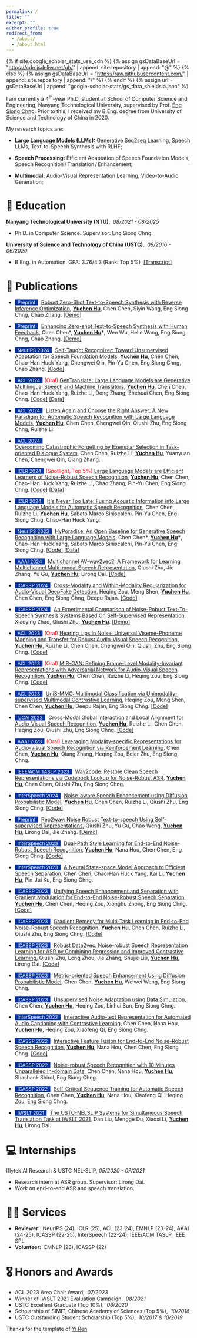 ```yaml
---
permalink: /
title: ""
excerpt: ""
author_profile: true
redirect_from: 
  - /about/
  - /about.html
---
```


{% if site.google_scholar_stats_use_cdn %}
{% assign gsDataBaseUrl = "https://cdn.jsdelivr.net/gh/" | append: site.repository | append: "@" %}
{% else %}
{% assign gsDataBaseUrl = "https://raw.githubusercontent.com/" | append: site.repository | append: "/" %}
{% endif %}
{% assign url = gsDataBaseUrl | append: "google-scholar-stats/gs_data_shieldsio.json" %}

<span class='anchor' id='about-me'></span>

I am currently a 4<sup>th</sup>-year Ph.D. student at School of Computer Science and Engineering, Nanyang Technological University, supervised by Prof. [Eng Siong Chng](https://scholar.google.com/citations?hl=en&user=FJodrCcAAAAJ). 
Prior to this, I received my B.Eng. degree from University of Science and Technology of China in 2020.

My research topics are:

- **Large Language Models (LLMs):** Generative Seq2seq Learning, Speech LLMs, Text-to-Speech Synthesis with RLHF;

- **Speech Processing:** Efficient Adaptation of Speech Foundation Models, Speech Recognition&thinsp;/&thinsp;Translation&thinsp;/&thinsp;Enhancement;

- **Multimodal:** Audio-Visual Representation Learning, Video-to-Audio Generation;

# 📖 Education
**Nanyang Technological University (NTU)**,&nbsp; *08/2021 - 08/2025*

* Ph.D. in Computer Science. Supervisor: Eng Siong Chng.

**University of Science and Technology of China (USTC)**,&nbsp; *09/2016 - 06/2020*

* B.Eng. in Automation. GPA: 3.76/4.3 (Rank: Top 5%)&nbsp; [[Transcript]](https://yuchen005.github.io/files/transcript_en_zh.pdf)

# 📝 Publications 

- <span style="display:inline-block; background-color:#00369F; color:#fff; padding:0px 7px; margin-right:5px; font-size:13px;">Preprint</span> [Robust Zero-Shot Text-to-Speech Synthesis with Reverse Inference Optimization](https://arxiv.org/pdf/2407.02243), **<u>Yuchen Hu</u>**, Chen Chen, Siyin Wang, Eng Siong Chng, Chao Zhang. [[Demo]](https://yuchen005.github.io/RIO-TTS-demos/)

- <span style="display:inline-block; background-color:#00369F; color:#fff; padding:0px 7px; margin-right:5px; font-size:13px;">Preprint</span> [Enhancing Zero-shot Text-to-Speech Synthesis with Human Feedback](https://arxiv.org/pdf/2406.00654), Chen Chen\*, **<u>Yuchen Hu</u>\***, Wen Wu, Helin Wang, Eng Siong Chng, Chao Zhang. [[Demo]](https://yuchen005.github.io/UNO-TTS-demos/)

- <span style="display:inline-block; background-color:#00369F; color:#fff; padding:0px 7px; margin-right:5px; font-size:13px;">NeurIPS 2024</span> [Self-Taught Recognizer: Toward Unsupervised Adaptation for Speech Foundation Models](https://arxiv.org/pdf/2405.14161), **<u>Yuchen Hu</u>**, Chen Chen, Chao-Han Huck Yang, Chengwei Qin, Pin-Yu Chen, Eng Siong Chng, Chao Zhang. [[Code]](https://github.com/YUCHEN005/STAR-Adapt)

- <span style="display:inline-block; background-color:#00369F; color:#fff; padding:0px 7px; margin-right:5px; font-size:13px;">ACL 2024</span><span style="color:red">(Oral)</span> [GenTranslate: Large Language Models are Generative Multilingual Speech and Machine Translators](https://aclanthology.org/2024.acl-long.5.pdf), **<u>Yuchen Hu</u>**, Chen Chen, Chao-Han Huck Yang, Ruizhe Li, Dong Zhang, Zhehuai Chen, Eng Siong Chng. [[Code]](https://github.com/YUCHEN005/GenTranslate) [[Data]](https://huggingface.co/datasets/PeacefulData/HypoTranslate)

- <span style="display:inline-block; background-color:#00369F; color:#fff; padding:0px 7px; margin-right:5px; font-size:13px;">ACL 2024</span> [Listen Again and Choose the Right Answer: A New Paradigm for Automatic Speech Recognition with Large Language Models](https://aclanthology.org/2024.findings-acl.37.pdf), **<u>Yuchen Hu</u>**, Chen Chen, Chengwei Qin, Qiushi Zhu, Eng Siong Chng, Ruizhe Li.

- <span style="display:inline-block; background-color:#00369F; color:#fff; padding:0px 7px; margin-right:5px; font-size:13px;">ACL 2024</span> 	
[Overcoming Catastrophic Forgetting by Exemplar Selection in Task-oriented Dialogue System](https://aclanthology.org/2024.findings-acl.5.pdf), Chen Chen, Ruizhe Li, **<u>Yuchen Hu</u>**, Yuanyuan Chen, Chengwei Qin, Qiang Zhang.

- <span style="display:inline-block; background-color:#00369F; color:#fff; padding:0px 7px; margin-right:5px; font-size:13px;">ICLR 2024</span><span style="color:red">(Spotlight, Top 5%)</span> [Large Language Models are Efficient Learners of Noise-Robust Speech Recognition](https://openreview.net/pdf?id=ceATjGPTUD), **<u>Yuchen Hu</u>**, Chen Chen, Chao-Han Huck Yang, Ruizhe Li, Chao Zhang, Pin-Yu Chen, Eng Siong Chng. [[Code]](https://github.com/YUCHEN005/RobustGER) [[Data]](https://huggingface.co/datasets/PeacefulData/Robust-HyPoradise)

- <span style="display:inline-block; background-color:#00369F; color:#fff; padding:0px 7px; margin-right:5px; font-size:13px;">ICLR 2024</span> [It's Never Too Late: Fusing Acoustic Information into Large Language Models for Automatic Speech Recognition](https://openreview.net/pdf?id=QqjFHyQwtF), Chen Chen, Ruizhe Li, **<u>Yuchen Hu</u>**, Sabato Marco Siniscalchi, Pin-Yu Chen, Eng Siong Chng, Chao-Han Huck Yang. 

- <span style="display:inline-block; background-color:#00369F; color:#fff; padding:0px 7px; margin-right:5px; font-size:13px;">NeurIPS 2023</span> [HyPoradise: An Open Baseline for Generative Speech Recognition with Large Language Models](https://arxiv.org/pdf/2309.15701), Chen Chen\*, **<u>Yuchen Hu</u>\***, Chao-Han Huck Yang, Sabato Marco Siniscalchi, Pin-Yu Chen, Eng Siong Chng. [[Code]](https://github.com/Hypotheses-Paradise/Hypo2Trans) [[Data]](https://huggingface.co/datasets/PeacefulData/HP-v0)

- <span style="display:inline-block; background-color:#00369F; color:#fff; padding:0px 7px; margin-right:5px; font-size:13px;">AAAI 2024</span> [Multichannel AV-wav2vec2: A Framework for Learning Multichannel Multi-modal Speech Representation](https://arxiv.org/pdf/2401.03468), Qiushi Zhu, Jie Zhang, Yu Gu, **<u>Yuchen Hu</u>**, Lirong Dai. [[Code]](https://github.com/zqs01/multi-channel-wav2vec2)

- <span style="display:inline-block; background-color:#00369F; color:#fff; padding:0px 7px; margin-right:5px; font-size:13px;">ICASSP 2024</span> [Cross-Modality and Within-Modality Regularization for Audio-Visual DeepFake Detection](https://arxiv.org/pdf/2401.05746), Heqing Zou, Meng Shen, **<u>Yuchen Hu</u>**, Chen Chen, Eng Siong Chng, Deepu Rajan. [[Code]](https://github.com/Vincent-ZHQ/MRDF)

- <span style="display:inline-block; background-color:#00369F; color:#fff; padding:0px 7px; margin-right:5px; font-size:13px;">ICASSP 2024</span> [An Experimental Comparison of Noise-Robust Text-To-Speech Synthesis Systems Based On Self-Supervised Representation](https://yuchen005.github.io/files/zhao2024experimental.pdf), Xiaoying Zhao, Qiushi Zhu, **<u>Yuchen Hu</u>**. [[Demo]](https://zzftts.github.io/)

- <span style="display:inline-block; background-color:#00369F; color:#fff; padding:0px 7px; margin-right:5px; font-size:13px;">ACL 2023</span><span style="color:red">(Oral)</span> [Hearing Lips in Noise: Universal Viseme-Phoneme Mapping and Transfer for Robust Audio-Visual Speech Recognition](https://aclanthology.org/2023.acl-long.848.pdf), **<u>Yuchen Hu</u>**, Ruizhe Li, Chen Chen, Chengwei Qin, Qiushi Zhu, Eng Siong Chng. [[Code]](https://github.com/YUCHEN005/UniVPM)

- <span style="display:inline-block; background-color:#00369F; color:#fff; padding:0px 7px; margin-right:5px; font-size:13px;">ACL 2023</span><span style="color:red">(Oral)</span> [MIR-GAN: Refining Frame-Level Modality-Invariant Representations with Adversarial Network for Audio-Visual Speech Recognition](https://aclanthology.org/2023.acl-long.649.pdf), **<u>Yuchen Hu</u>**, Chen Chen, Ruizhe Li, Heqing Zou, Eng Siong Chng. [[Code]](https://github.com/YUCHEN005/MIR-GAN)

- <span style="display:inline-block; background-color:#00369F; color:#fff; padding:0px 7px; margin-right:5px; font-size:13px;">ACL 2023</span> [UniS-MMC: Multimodal Classification via Unimodality-supervised Multimodal Contrastive Learning](https://aclanthology.org/2023.findings-acl.41.pdf), Heqing Zou, Meng Shen, Chen Chen, **<u>Yuchen Hu</u>**, Deepu Rajan, Eng Siong Chng. [[Code]](https://github.com/vincent-zhq/unis-mmc)

- <span style="display:inline-block; background-color:#00369F; color:#fff; padding:0px 7px; margin-right:5px; font-size:13px;">IJCAI 2023</span> [Cross-Modal Global Interaction and Local Alignment for Audio-Visual Speech Recognition](https://www.ijcai.org/proceedings/2023/0564.pdf), **<u>Yuchen Hu</u>**, Ruizhe Li, Chen Chen, Heqing Zou, Qiushi Zhu, Eng Siong Chng. [[Code]](https://github.com/YUCHEN005/GILA)

- <span style="display:inline-block; background-color:#00369F; color:#fff; padding:0px 7px; margin-right:5px; font-size:13px;">AAAI 2023</span><span style="color:red">(Oral)</span> [Leveraging Modality-specific Representations for Audio-visual Speech Recognition via Reinforcement Learning](https://arxiv.org/pdf/2212.05301), Chen Chen, **<u>Yuchen Hu</u>**, Qiang Zhang, Heqing Zou, Beier Zhu, Eng Siong Chng.

- <span style="display:inline-block; background-color:#00369F; color:#fff; padding:0px 7px; margin-right:5px; font-size:13px;">IEEE/ACM TASLP 2023</span>  [Wav2code: Restore Clean Speech Representations via Codebook Lookup for Noise-Robust ASR](https://arxiv.org/pdf/2304.04974), **<u>Yuchen Hu</u>**, Chen Chen, Qiushi Zhu, Eng Siong Chng.

- <span style="display:inline-block; background-color:#00369F; color:#fff; padding:0px 7px; margin-right:5px; font-size:13px;">InterSpeech 2024</span>  [Noise-aware Speech Enhancement using Diffusion Probabilistic Model](https://arxiv.org/pdf/2307.08029), **<u>Yuchen Hu</u>**, Chen Chen, Ruizhe Li, Qiushi Zhu, Eng Siong Chng. [[Code]](https://github.com/YUCHEN005/NASE)

- <span style="display:inline-block; background-color:#00369F; color:#fff; padding:0px 7px; margin-right:5px; font-size:13px;">Preprint</span>  [Rep2wav: Noise Robust Text-to-speech Using Self-supervised Representations](https://arxiv.org/pdf/2308.14553), Qiushi Zhu, Yu Gu, Chao Weng, **<u>Yuchen Hu</u>**, Lirong Dai, Jie Zhang. [[Demo]](https://zqs01.github.io/rep2wav/)

- <span style="display:inline-block; background-color:#00369F; color:#fff; padding:0px 7px; margin-right:5px; font-size:13px;">InterSpeech 2023</span>  [Dual-Path Style Learning for End-to-End Noise-Robust Speech Recognition](https://www.isca-archive.org/interspeech_2023/hu23_interspeech.pdf), **<u>Yuchen Hu</u>**, Nana Hou, Chen Chen, Eng Siong Chng. [[Code]](https://github.com/YUCHEN005/DPSL-ASR)

- <span style="display:inline-block; background-color:#00369F; color:#fff; padding:0px 7px; margin-right:5px; font-size:13px;">InterSpeech 2023</span>  [A Neural State-space Model Approach to Efficient Speech Separation](https://www.isca-archive.org/interspeech_2023/chen23g_interspeech.pdf), Chen Chen, Chao-Han Huck Yang, Kai Li, **<u>Yuchen Hu</u>**, Pin-Jui Ku, Eng Siong Chng.

- <span style="display:inline-block; background-color:#00369F; color:#fff; padding:0px 7px; margin-right:5px; font-size:13px;">ICASSP 2023</span>  [Unifying Speech Enhancement and Separation with Gradient Modulation for End-to-End Noise-Robust Speech Separation](https://arxiv.org/pdf/2302.11131), **<u>Yuchen Hu</u>**, Chen Chen, Heqing Zou, Xionghu Zhong, Eng Siong Chng. [[Code]](https://github.com/YUCHEN005/Unified-Enhance-Separation)

- <span style="display:inline-block; background-color:#00369F; color:#fff; padding:0px 7px; margin-right:5px; font-size:13px;">ICASSP 2023</span>  [Gradient Remedy for Multi-Task Learning in End-to-End Noise-Robust Speech Recognition](https://arxiv.org/pdf/2302.11362), **<u>Yuchen Hu</u>**, Chen Chen, Ruizhe Li, Qiushi Zhu, Eng Siong Chng. [[Code]](https://github.com/YUCHEN005/Gradient-Remedy)

- <span style="display:inline-block; background-color:#00369F; color:#fff; padding:0px 7px; margin-right:5px; font-size:13px;">ICASSP 2023</span>  [Robust Data2vec: Noise-robust Speech Representation Learning for ASR by Combining Regression and Improved Contrastive Learning](https://arxiv.org/pdf/2210.15324), Qiushi Zhu, Long Zhou, Jie Zhang, Shujie Liu, **<u>Yuchen Hu</u>**, Lirong Dai. [[Code]](https://github.com/zqs01/data2vecnoisy)

- <span style="display:inline-block; background-color:#00369F; color:#fff; padding:0px 7px; margin-right:5px; font-size:13px;">ICASSP 2023</span>  [Metric-oriented Speech Enhancement Using Diffusion Probabilistic Model](https://arxiv.org/pdf/2302.11989), Chen Chen, **<u>Yuchen Hu</u>**, Weiwei Weng, Eng Siong Chng.

- <span style="display:inline-block; background-color:#00369F; color:#fff; padding:0px 7px; margin-right:5px; font-size:13px;">ICASSP 2023</span>  [Unsupervised Noise Adaptation using Data Simulation](https://arxiv.org/pdf/2302.11981), Chen Chen, **<u>Yuchen Hu</u>**, Heqing Zou, Linhui Sun, Eng Siong Chng.

- <span style="display:inline-block; background-color:#00369F; color:#fff; padding:0px 7px; margin-right:5px; font-size:13px;">InterSpeech 2022</span>  [Interactive Audio-text Representation for Automated Audio Captioning with Contrastive Learning](https://www.isca-archive.org/interspeech_2022/chen22p_interspeech.pdf), Chen Chen, Nana Hou, **<u>Yuchen Hu</u>**, Heqing Zou, Xiaofeng Qi, Eng Siong Chng.

- <span style="display:inline-block; background-color:#00369F; color:#fff; padding:0px 7px; margin-right:5px; font-size:13px;">ICASSP 2022</span>  [Interactive Feature Fusion for End-to-End Noise-Robust Speech Recognition](https://arxiv.org/pdf/2110.05267), **<u>Yuchen Hu</u>**, Nana Hou, Chen Chen, Eng Siong Chng. [[Code]](https://github.com/YUCHEN005/DPSL-ASR)

- <span style="display:inline-block; background-color:#00369F; color:#fff; padding:0px 7px; margin-right:5px; font-size:13px;">ICASSP 2022</span>  [Noise-robust Speech Recognition with 10 Minutes Unparalleled In-domain Data](https://arxiv.org/pdf/2203.15321), Chen Chen, Nana Hou, **<u>Yuchen Hu</u>**, Shashank Shirol, Eng Siong Chng.

- <span style="display:inline-block; background-color:#00369F; color:#fff; padding:0px 7px; margin-right:5px; font-size:13px;">ICASSP 2022</span>  [Self-Critical Sequence Training for Automatic Speech Recognition](https://arxiv.org/pdf/2204.06260), Chen Chen, **<u>Yuchen Hu</u>**, Nana Hou, Xiaofeng Qi, Heqing Zou, Eng Siong Chng.

- <span style="display:inline-block; background-color:#00369F; color:#fff; padding:0px 7px; margin-right:5px; font-size:13px;">IWSLT 2021</span>  [The USTC-NELSLIP Systems for Simultaneous Speech Translation Task at IWSLT 2021](https://aclanthology.org/2021.iwslt-1.2.pdf), Dan Liu, Mengge Du, Xiaoxi Li, **<u>Yuchen Hu</u>**, Lirong Dai.


# 💻 Internships
Iflytek AI Research &amp; USTC NEL-SLIP, *05/2020 - 07/2021*
* Research intern at ASR group. Supervisor: Lirong Dai.
* Work on end-to-end ASR and speech translation.


# 🧑‍🔬 Services
- **Reviewer:**&nbsp; NeurIPS (24), ICLR (25), ACL (23-24), EMNLP (23-24), AAAI (24-25), ICASSP (22-25), InterSpeech (22-24), IEEE/ACM TASLP, IEEE SPL
- **Volunteer:**&nbsp; EMNLP (23), ICASSP (22)


# 🎖 Honors and Awards
- ACL 2023 Area Chair Award,&nbsp; *07/2023*
- Winner of IWSLT 2021 Evaluation Campaign,&nbsp; *08/2021*
- USTC Excellent Graduate (Top 10%),&nbsp; *06/2020*
- Scholarship of SIMIT, Chinese Academy of Sciences (Top 5%),&nbsp; *10/2018*
- USTC Outstanding Student Scholarship (Top 5%),&nbsp; *10/2017 &amp; 10/2019*



Thanks for the template of <a href="https://github.com/RayeRen/acad-homepage.github.io">Yi Ren</a>

<script type="text/javascript" id="clustrmaps" src="//cdn.clustrmaps.com/map_v2.js?cl=ffffff&w=300&t=n&d=tWtQE7TmvuyYwZoMvhZ03hz9JwVV2jqLDfST5K4doxk&co=9fc7e3&cmo=3acc3a&cmn=ff5353&ct=ffffff"></script>





